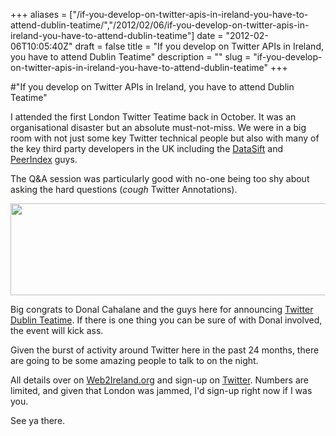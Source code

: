 +++
aliases = ["/if-you-develop-on-twitter-apis-in-ireland-you-have-to-attend-dublin-teatime/","/2012/02/06/if-you-develop-on-twitter-apis-in-ireland-you-have-to-attend-dublin-teatime"]
date = "2012-02-06T10:05:40Z"
draft = false
title = "If you develop on Twitter APIs in Ireland, you have to attend Dublin Teatime"
description = ""
slug = "if-you-develop-on-twitter-apis-in-ireland-you-have-to-attend-dublin-teatime"
+++

#"If you develop on Twitter APIs in Ireland, you have to attend Dublin Teatime"

I attended the first London Twitter Teatime back in October. It was an organisational disaster but an absolute must-not-miss. We were in a big room with not just some key Twitter technical people but also with many of the key third party developers in the UK including the <a href="http://www.datasift.com">DataSift</a> and <a href="http://www.peerindex.com">PeerIndex</a> guys.

The Q&amp;A session was particularly good with no-one being too shy about asking the hard questions (*cough* Twitter Annotations).

<a href="https://twitter.com/#!/twitterapi"><img class="alignnone size-full wp-image-553" title="twitterapi" src="https://d2j17b10ywb1i7.cloudfront.net/wp-content/uploads/2012/02/twitterapi.png" alt="" width="823" height="147" /></a>

Big congrats to Donal Cahalane and the guys here for announcing <a href="http://www.web2ireland.org/2012/02/06/twitter-teatime-dublin/">Twitter Dublin Teatime</a>. If there is one thing you can be sure of with Donal involved, the event will kick ass.

Given the burst of activity around Twitter here in the past 24 months, there are going to be some amazing people to talk to on the night.

All details over on <a href="http://www.web2ireland.org/2012/02/06/twitter-teatime-dublin/">Web2Ireland.org</a> and sign-up on <a href="https://dev.twitter.com/form/dublin-teatime">Twitter</a>. Numbers are limited, and given that London was jammed, I'd sign-up right now if I was you.

See ya there.